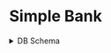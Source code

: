 # Simple Bank

<details>
<summary>DB Schema</summary>
<div markdown=1>

## Schema

<img src="./public/schema.png">

## Script

```sql
Table accounts as A {
  id int [pk, increment]
  owner varchar [not null]
  balance bigint [not null]
  currency varchar [not null]
  created_at timestamptz [not null,default: `now()`]
  updated_at timestamptz [not null,default: `now()`]

  Indexes {
    owner
  }
}

Table entries as E {
  id int [pk, increment]
  account_id bigint [ref: > A.id]
  amount bigint [not null, note: 'can be nagative']
  created_at timestamptz [not null,default: `now()`]

  Indexes {
    account_id
  }
}

Table transfers {
  id int [pk, increment]
  from_account_id bigint [ref: > A.id]
  to_account_id bigint [ref: > A.id]
  amount bigint [not null, note: 'must be positive']
  created_at timestamptz [not null,default: `now()`]

  Indexes {
    from_account_id
    to_account_id
    (from_account_id, to_account_id)
  }
}

```

</details>
